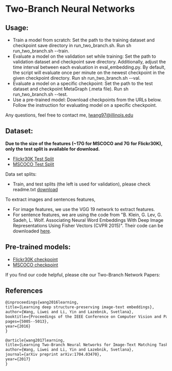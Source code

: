 # Two-Branch Neural Networks

## Usage:
* Train a model from scratch: Set the path to the training dataset and checkpoint save directory in run_two_branch.sh. Run sh run_two_branch.sh --train.
* Evaluate a model on the validation set while training: Set the path to validation dataset and checkpoint save directory. Additionally, adjust the time interval between each evaluation in eval_embedding.py. By default, the script will evaluate once per minute on the newest checkpoint in the given checkpoint directory. Run sh run_two_branch.sh --val.
* Evaluate a model on a specific checkpoint: Set the path to the test dataset and checkpoint MetaGraph (.meta file). Run sh run_two_branch.sh --test.
* Use a pre-trained model: Download checkpoints from the URLs below. Follow the instruction for evaluating model on a specific checkpoint.

Any questions, feel free to contact me, lwang97@illinois.edu

## Dataset:
**Due to the size of the features (~17G for MSCOCO and 7G for Flickr30K), only the test split is available for download.**
* [Flickr30K Test Split](https://drive.google.com/open?id=12wu0_S8j5tKSSrNHkm_nmy-NSlFhl4iz)
* [MSCOCO Test Split](https://drive.google.com/open?id=11HvzcK_0EyP5JTth_AwCFgISNTzKX5PR)

Data set splits:
* Train, and test splits (the left is used for validation), please check readme.txt [download](https://drive.google.com/file/d/0B_s0NuQ5DMW_V3lEbUFNZnFpNlE/view)

To extract images and sentences features, 
* For image features, we use the VGG 19 network to extract features. 
* For sentence features, we are using the code from "B. Klein, G. Lev, G. Sadeh, L. Wolf. Associating Neural Word Embeddings With Deep Image Representations Using Fisher Vectors (CVPR 2015)". Their code can be downloaded [here](https://owncloud.cs.tau.ac.il/index.php/s/vb7ys8Xe8J8s8vo).

## Pre-trained models:
* [Flickr30K checkpoint](https://drive.google.com/open?id=1oSOFU73zm6gzx3VZEszq2athX5b4NREV)
* [MSCOCO checkpoint](https://drive.google.com/open?id=1HTXoHsnhj5oRH4c-z60rYw67Els6gIpV)


If you find our code helpful, please cite our Two-Branch Network Papers:

## References
``` markdown
@inproceedings{wang2016learning,
title={Learning deep structure-preserving image-text embeddings},
author={Wang, Liwei and Li, Yin and Lazebnik, Svetlana},
booktitle={Proceedings of the IEEE Conference on Computer Vision and Pattern Recognition},
pages={5005--5013},
year={2016}
}

@article{wang2017learning,
title={Learning Two-Branch Neural Networks for Image-Text Matching Tasks},
author={Wang, Liwei and Li, Yin and Lazebnik, Svetlana},
journal={arXiv preprint arXiv:1704.03470},
year={2017}
}
